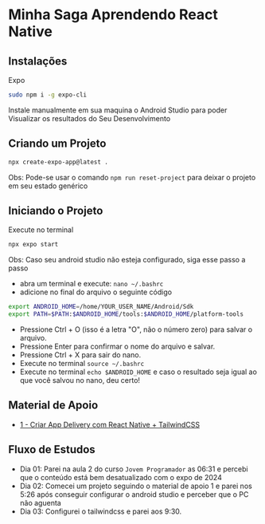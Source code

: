 # Minha Saga Aprendendo React Native

## Instalações

Expo

```bash
sudo npm i -g expo-cli
```

Instale manualmente em sua maquina o Android Studio para poder Visualizar os resultados do Seu Desenvolvimento

## Criando um Projeto

```bash
npx create-expo-app@latest .
```

Obs: Pode-se usar o comando `npm run reset-project` para deixar o projeto em seu estado genérico

## Iniciando o Projeto

Execute no terminal

```bash
npx expo start
```

Obs: Caso seu android studio não esteja configurado, siga esse passo a passo

- abra um terminal e execute: `nano ~/.bashrc`
- adicione no final do arquivo o seguinte código

```bash
export ANDROID_HOME=/home/YOUR_USER_NAME/Android/Sdk
export PATH=$PATH:$ANDROID_HOME/tools:$ANDROID_HOME/platform-tools
```

- Pressione Ctrl + O (isso é a letra "O", não o número zero) para salvar o arquivo.
- Pressione Enter para confirmar o nome do arquivo e salvar.
- Pressione Ctrl + X para sair do nano.
- Execute no terminal `source ~/.bashrc`
- Execute no terminal `echo $ANDROID_HOME` e caso o resultado seja igual ao que você salvou no nano, deu certo!

## Material de Apoio

- [1 - Criar App Delivery com React Native + TailwindCSS](https://www.youtube.com/watch?v=aABUs_L4AZg)

## Fluxo de Estudos

- Dia 01: Parei na aula 2 do curso `Jovem Programador` as 06:31 e percebi que o conteúdo está bem desatualizado com o expo de 2024
- Dia 02: Comecei um projeto seguindo o material de apoio 1 e parei nos 5:26 após conseguir configurar o android studio e perceber que o PC não aguenta
- Dia 03: Configurei o tailwindcss e parei aos 9:30.
